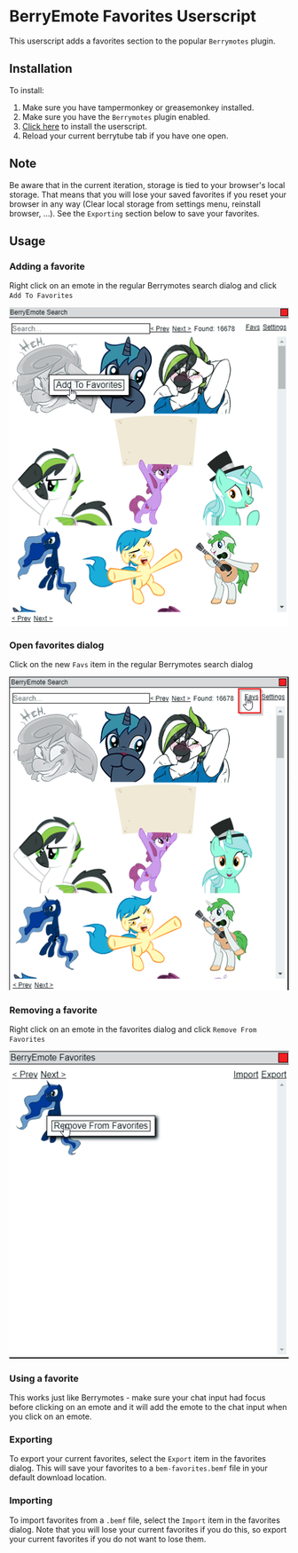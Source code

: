 # BerryEmote Favorites Userscript

This userscript adds a favorites section to the popular `Berrymotes` plugin.

## Installation
To install:
1. Make sure you have tampermonkey or greasemonkey installed.
2. Make sure you have the `Berrymotes` plugin enabled.
3. [Click here](https://squirrel623.github.io/BEMFavorites/bem-favorites.user.js) to install the userscript.
4. Reload your current berrytube tab if you have one open.

## Note
Be aware that in the current iteration, storage is tied to your browser's local storage. That means that you will lose your saved favorites if you reset your browser in any way (Clear local storage from settings menu, reinstall browser, ...). See the `Exporting` section below to save your favorites.

## Usage
### Adding a favorite

Right click on an emote in the regular Berrymotes search dialog and click `Add To Favorites`  

![Add to Favorites](docs-img/add-favorite.png)

### Open favorites dialog

Click on the new `Favs` item in the regular Berrymotes search dialog

![Open Dialog](docs-img/open-dialog.png)

### Removing a favorite

Right click on an emote in the favorites dialog and click `Remove From Favorites`

![Remove from Favorites](docs-img/remove-favorite.png)

### Using a favorite
This works just like Berrymotes - make sure your chat input had focus before clicking on an emote and it will add the emote to the chat input when you click on an emote.

### Exporting

To export your current favorites, select the `Export` item in the favorites dialog. This will save your favorites to a `bem-favorites.bemf` file in your default download location.

### Importing

To import favorites from a `.bemf` file, select the `Import` item in the favorites dialog. Note that you will lose your current favorites if you do this, so export your current favorites if you do not want to lose them.
